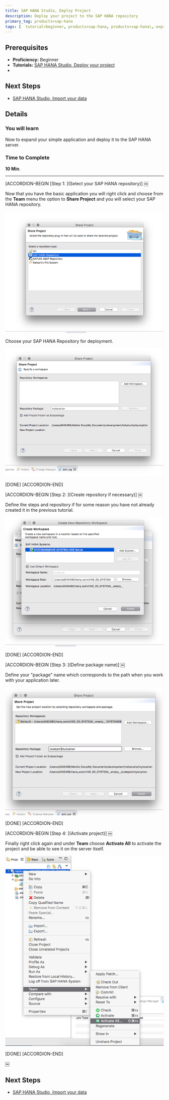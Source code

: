 ```yaml
---
title: SAP HANA Studio, Deploy Project
description: Deploy your project to the SAP HANA repository
primary_tag: products>sap-hana
tags: [  tutorial>beginner, products>sap-hana, products>sap-hana\,-express-edition , products>sap-hana-studio ]
---
```

## Prerequisites  
- **Proficiency:** Beginner
- **Tutorials:** [SAP HANA Studio, Deploy your project](http://www.sap.com/developer/tutorials/studio-deploy-project.html)
-
## Next Steps
- [SAP HANA Studio, Import your data](http://www.sap.com/developer/tutorials/studio-import-data.html)

## Details
### You will learn  
Now to expand your simple application and deploy it to the SAP HANA server.

### Time to Complete
**10 Min**.

---

[ACCORDION-BEGIN [Step 1: ](Select your SAP HANA repository)] ￼

Now that you have the basic application you will right click and choose from the **Team** menu the option to **Share Project** and you will select your SAP HANA repository.

![Share Project](1.png)


Choose your SAP HANA Repository for deployment.

![Choose the SAP HANA repo](2.png)

[DONE]
[ACCORDION-END]

[ACCORDION-BEGIN [Step 2: ](Create repository if necessary)] ￼

Define the steps and repository if for some reason you have not already created it in the previous tutorial.

![Specific Repo](3.png)

[DONE]
[ACCORDION-END]

[ACCORDION-BEGIN [Step 3: ](Define package name)] ￼

Define your "package" name which corresponds to the path when you work with your application later.

![Define package](4.png)

[DONE]
[ACCORDION-END]

[ACCORDION-BEGIN [Step 4: ](Activate project)] ￼

Finally right click again and under **Team** choose **Activate All** to activate the project and be able to see it on the server itself.

![Activate](5.png)

[DONE]
[ACCORDION-END]

￼

## Next Steps
- [SAP HANA Studio, Import your data](http://www.sap.com/developer/tutorials/studio-import-data.html)
